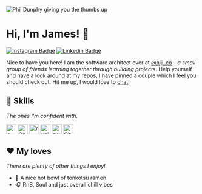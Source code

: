 ![Phil Dunphy giving you the thumbs up](https://media.giphy.com/media/fyOzfl3xTQJuo/giphy.gif)

# Hi, I'm James! 👋
[![Instagram Badge](https://img.shields.io/badge/-@__breadandjams-purple?style=flat&logo=instagram&logoColor=white&link=https://instagram.com/jamesl.im/)](https://instagram.com/jamesl.im)
[![Linkedin Badge](https://img.shields.io/badge/-James%20Lim-blue?style=flat&logo=Linkedin&logoColor=white&link=https://www.linkedin.com/in/jlim/)](https://www.linkedin.com/in/jlim/)

Nice to have you here! I am the software architect over at [@niji-co](https://github.com/niji-co/) - _a small group of friends learning together through building projects_. Help yourself and have a look around at my repos, I have pinned a couple which I feel you should check out. Hit me up, I would love to [chat](https://instagram.com/_breadandjams)!

## 🚀 Skills

_The ones I'm confident with._

[<img alt="c++" width="26px" src="https://img.icons8.com/color/240/000000/c-plus-plus-logo.png" />](http://www.cplusplus.com/)
[<img alt="OpenGL" width="26px" src="https://www.opengl.org/img/opengl_logo.jpg" />](https://www.opengl.org/)
[<img alt="react" width="26px" src="https://img.icons8.com/color/240/000000/react-native.png" />](https://reactjs.org/)
[<img alt="unity" width="26px" src="https://img.icons8.com/ios-filled/250/000000/unity.png" />](https://unity.com/)
[<img alt="swift" width="26px" src="https://img.icons8.com/fluent/240/000000/swift.png" />](https://developer.apple.com/swift/)
[<img alt="Git" width="26px" src="https://img.icons8.com/color/240/000000/git.png" />](https://git-scm.com/)

## ❤️ My loves

_There are plenty of other things I enjoy!_

* 🍜 A nice hot bowl of tonkotsu ramen
* 🎧 RnB, Soul and just overall chill vibes
